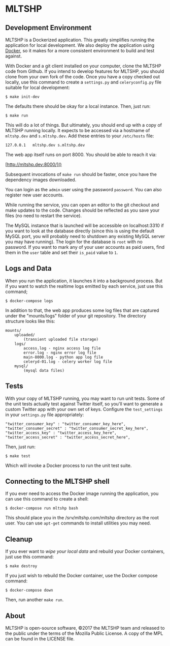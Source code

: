# MLTSHP

## Development Environment

MLTSHP is a Dockerized application. This greatly simplifies running the
application for local development. We also deploy the application using
[Docker](https://www.docker.com/), so it makes for a more consistent
environment to build and test against.

With Docker and a git client installed on your computer, clone the MLTSHP
code from Github. If you intend to develop features for MLTSHP, you should
clone from your own fork of the code. Once you have a copy checked out
locally, use this command to create a `settings.py` and `celeryconfig.py`
file suitable for local development:

    $ make init-dev

The defaults there should be okay for a local instance. Then, just run:

    $ make run

This will do a lot of things. But ultimately, you should end up with a
copy of MLTSHP running locally. It expects to be accessed via a hostname
of `mltshp.dev` and `s.mltshp.dev`. Add these entries to your `/etc/hosts`
file:

    127.0.0.1   mltshp.dev s.mltshp.dev

The web app itself runs on port 8000. You should be able to reach it via:

[http://mltshp.dev:8000/]()

Subsequent invocations of `make run` should be faster, once you have
the dependency images downloaded.

You can login as the `admin` user using the password `password`. You
can also register new user accounts.

While running the service, you can open an editor to the git checkout and
make updates to the code. Changes should be reflected as you save your
files (no need to restart the service).

The MySQL instance that is launched will be accessible on localhost:3310
if you want to look at the database directly (since this is using the
default MySQL port, you will probably need to shutdown any existing MySQL
server you may have running). The login for the database is `root` with
no password. If you want to mark any of your user accounts as paid users,
find them in the `user` table and set their `is_paid` value to `1`.


## Logs and Data

When you run the application, it launches it into a background process.
But if you want to watch the realtime logs emitted by each service,
just use this command;

    $ docker-compose logs

In addition to that, the web app produces some log files that are
captured under the "mounts/logs" folder of your git repository.
The directory structure looks like this:

    mounts/
        uploaded/
            (transient uploaded file storage)
        logs/
            access.log - nginx access log file
            error.log - nginx error log file
            main-8000.log - python app log file
            celeryd-01.log - celery worker log file
        mysql/
            (mysql data files)


## Tests

With your copy of MLTSHP running, you may want to run unit tests. Some
of the unit tests actually test against Twitter itself, so you'll want
to generate a custom Twitter app with your own set of keys. Configure
the `test_settings` in your `settings.py` file appropriately:

    "twitter_consumer_key" : "twitter_consumer_key_here",
    "twitter_consumer_secret" : "twitter_consumer_secret_key_here",
    "twitter_access_key" : "twitter_access_key_here",
    "twitter_access_secret" : "twitter_access_secret_here",

Then, just run:

    $ make test

Which will invoke a Docker process to run the unit test suite.


## Connecting to the MLTSHP shell

If you ever need to access the Docker image running the application,
you can use this command to create a shell:

    $ docker-compose run mltshp bash

This should place you in the /srv/mltshp.com/mltshp directory as the
root user. You can use `apt-get` commands to install utilities you
may need.


## Cleanup

If you ever want to *wipe your local data* and rebuild your Docker
containers, just use this command:

    $ make destroy

If you just wish to rebuild the Docker container, use the Docker
compose command:

    $ docker-compose down

Then, run another `make run`.


## About

MLTSHP is open-source software, ©2017 the MLTSHP team and released to the public under the terms of the Mozilla Public License. A copy of the MPL can be found in the LICENSE file.
